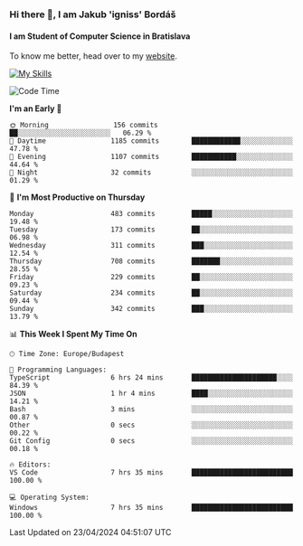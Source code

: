 ### Hi there 👋, I am Jakub 'igniss' Bordáš

#### I am Student of Computer Science in Bratislava
To know me better, head over to my [website](https://bordas.sk).

[![My Skills](https://skillicons.dev/icons?i=js,html,css,figma,svelte,java,kotlin,python,postgresql,typescript,nest,nodejs)](https://bordas.sk)


<!--START_SECTION:waka-->
![Code Time](http://img.shields.io/badge/Code%20Time-1%2C474%20hrs%2051%20mins-blue)

**I'm an Early 🐤** 

```text
🌞 Morning                156 commits         ██░░░░░░░░░░░░░░░░░░░░░░░   06.29 % 
🌆 Daytime                1185 commits        ████████████░░░░░░░░░░░░░   47.78 % 
🌃 Evening                1107 commits        ███████████░░░░░░░░░░░░░░   44.64 % 
🌙 Night                  32 commits          ░░░░░░░░░░░░░░░░░░░░░░░░░   01.29 % 
```
📅 **I'm Most Productive on Thursday** 

```text
Monday                   483 commits         █████░░░░░░░░░░░░░░░░░░░░   19.48 % 
Tuesday                  173 commits         ██░░░░░░░░░░░░░░░░░░░░░░░   06.98 % 
Wednesday                311 commits         ███░░░░░░░░░░░░░░░░░░░░░░   12.54 % 
Thursday                 708 commits         ███████░░░░░░░░░░░░░░░░░░   28.55 % 
Friday                   229 commits         ██░░░░░░░░░░░░░░░░░░░░░░░   09.23 % 
Saturday                 234 commits         ██░░░░░░░░░░░░░░░░░░░░░░░   09.44 % 
Sunday                   342 commits         ███░░░░░░░░░░░░░░░░░░░░░░   13.79 % 
```


📊 **This Week I Spent My Time On** 

```text
🕑︎ Time Zone: Europe/Budapest

💬 Programming Languages: 
TypeScript               6 hrs 24 mins       █████████████████████░░░░   84.39 % 
JSON                     1 hr 4 mins         ████░░░░░░░░░░░░░░░░░░░░░   14.21 % 
Bash                     3 mins              ░░░░░░░░░░░░░░░░░░░░░░░░░   00.87 % 
Other                    0 secs              ░░░░░░░░░░░░░░░░░░░░░░░░░   00.22 % 
Git Config               0 secs              ░░░░░░░░░░░░░░░░░░░░░░░░░   00.18 % 

🔥 Editors: 
VS Code                  7 hrs 35 mins       █████████████████████████   100.00 % 

💻 Operating System: 
Windows                  7 hrs 35 mins       █████████████████████████   100.00 % 
```


 Last Updated on 23/04/2024 04:51:07 UTC
<!--END_SECTION:waka-->
